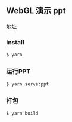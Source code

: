 ## WebGL 演示 ppt

[地址](http://chaos1ee-webgl.surge.sh/)

### install

```bash
$ yarn
```

### 运行PPT

```bash
$ yarn serve:ppt
```

### 打包

```bash
$ yarn build
```